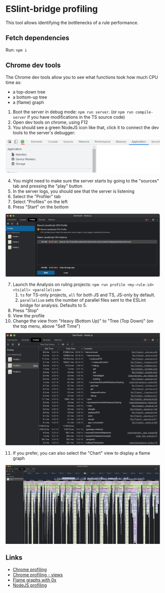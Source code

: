 # ESlint-bridge profiling

This tool allows identifying the bottlenecks of a rule performance.

## Fetch dependencies

Run: `npm i`

## Chrome dev tools

The Chrome dev tools allow you to see what functions took how much CPU time as:

- a top-down tree
- a bottom-up tree
- a (flame) graph

1. Boot the server in debug mode: `npm run server`. (or `npm run compile-server` if you have modifications in the TS source code)
2. Open dev tools on chrome, using F12
3. You should see a green NodeJS icon like that, click it to connect the dev tools to the server's debugger:

![dev tools](images/dev-tools.png)

4. You might need to make sure the server starts by going to the "sources" tab and pressing the "play" button
5. In the server logs, you should see that the server is listening
6. Select the "Profiler" tab
7. Select "Profiles" on the left
8. Press "Start" on the bottom

![profiler](images/profiler.png)

7. Launch the Analysis on ruling projects: `npm run profile <my-rule-id> <ts|all> <parallelism>`
   1. `ts` for TS-only projects, `all` for both JS and TS, JS-only by default.
   2. `parallelism` sets the number of parallel files sent to the ESLint bridge for analysis. Defaults to 5.
8. Press "Stop"
9. View the profile
10. Change the view from "Heavy (Bottom Up)" to "Tree (Top Down)" (on the top menu, above "Self Time")

![profile](images/profile.png)

11. If you prefer, you can also select the "Chart" view to display a flame graph

![flame graph](images/flame.png)

## Links

- [Chrome profiling](https://medium.com/@basakabhijoy/debugging-and-profiling-memory-leaks-in-nodejs-using-chrome-e8ece4560dba)
- [Chrome profiling - views](https://commandlinefanatic.com/cgi-bin/showarticle.cgi?article=art037)
- [Flame graphs with 0x](https://github.com/davidmarkclements/0x)
- [NodeJS profiling](https://nodejs.org/en/docs/guides/simple-profiling/)
